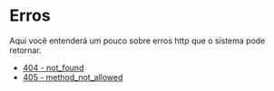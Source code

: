 # Erros

Aqui você entenderá um pouco sobre erros http que o sistema pode retornar.

- [404 - not_found](/docs/errors/404-not_found.md)
- [405 - method_not_allowed](/docs/errors/405-method_not_allowed.md)
